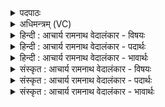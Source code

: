 <details><summary>पदपाठः</summary>

नरा꣣श꣡ꣳस꣢म्। इ꣣ह꣢। प्रि꣣य꣢म्। अ꣣स्मि꣢न्। य꣣ज्ञे꣢। उ꣡प꣢꣯। ह्व꣢ये। म꣡धु꣢꣯जिह्वम्। म꣡धु꣢꣯। जि꣣ह्वम्। हविष्कृ꣡त꣢म्। ह꣣विः। कृ꣡त꣢꣯म्। १३४९।
</details>

<details><summary>अधिमन्त्रम् (VC)</summary>

- नराशंसः
- मेधातिथिः काण्वः
- गायत्री
- षड्जः
</details>

<details><summary>हिन्दी : आचार्य रामनाथ वेदालंकार - विषयः</summary>

अगले मन्त्र में परमेश्वर कह रहा है।
</details>

<details><summary>हिन्दी : आचार्य रामनाथ वेदालंकार - पदार्थः</summary>

पदार्थान्वयभाषाः -  (मधुजिह्वम्) जिसकी जिह्वा में मधु है,ऐसे अर्थात् मधुरभाषी, (हविष्कृतम्) आत्मसमर्पण करनेवाले, (इह) यहाँ (प्रियम्) मेरे प्रिय, (नराशंसम्) मनुष्यों से प्रशंसनीय जीवात्मा को (अस्मिन् यज्ञे) इस पारस्परिक मिलनरूप यज्ञ में,मैं (उपह्वये) अपने समीप बुलाता हूँ ॥३॥
</details>

<details><summary>हिन्दी : आचार्य रामनाथ वेदालंकार - भावार्थः</summary>

भावार्थभाषाः -  जीवात्मा जब आत्मसमर्पण कर देता है तब परमात्मा स्वयं ही उसे अपने समीप ले आता है ॥३॥
</details>

<details><summary>संस्कृत : आचार्य रामनाथ वेदालंकार - विषयः</summary>

अथ परमेश्वरो ब्रूते।
</details>

<details><summary>संस्कृत : आचार्य रामनाथ वेदालंकार - पदार्थः</summary>

पदार्थान्वयभाषाः -  (मधुजिह्वम्) मधुरभाषिणम्, (हविष्कृतम्) हविः आत्मसमर्पणं करोतीति तम्, (इह) अत्र (प्रियम्) मम प्रीतिपात्रम् (नराशंसम्) नरैः प्रशंसनीयं जीवात्मानम् (अस्मिन् यज्ञे) एतस्मिन् पारस्परिकसंगमयज्ञे,अहम् (उपह्वये) स्वसमीपम् आह्वयामि ॥३॥२
</details>

<details><summary>संस्कृत : आचार्य रामनाथ वेदालंकार - भावार्थः</summary>

भावार्थभाषाः -  जीवात्मनाऽऽत्मसमर्पणे कृते सति परमात्मा स्वयमेव तं स्वान्तिके समानयति ॥३॥
</details>